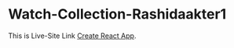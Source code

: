 # Watch-Collection-Rashidaakter1

This is Live-Site Link [Create React App](https://github.com/facebook/create-react-app).

